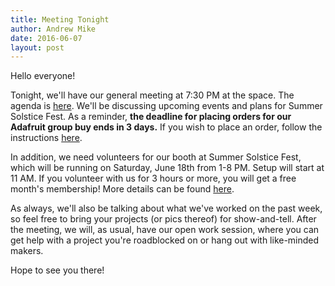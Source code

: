 ```yaml
---
title: Meeting Tonight
author: Andrew Mike
date: 2016-06-07
layout: post
---
```


Hello everyone! 

Tonight, we'll have our general meeting at 7:30 PM at the space. The agenda is [here](https://wiki.hacksburg.org/meetings:2016-06-07_general_meeting). We'll be discussing upcoming events and plans for Summer Solstice Fest. As a reminder, **the deadline for placing orders for our Adafruit group buy ends in 3 days.** If you wish to place an order, follow the instructions [here](https://wiki.hacksburg.org/adafruit_wish_list).

In addition, we need volunteers for our booth at Summer Solstice Fest, which will be running on Saturday, June 18th from 1-8 PM. Setup will start at 11 AM. If you volunteer with us for 3 hours or more, you will get a free month's membership! More details can be found [here](https://wiki.hacksburg.org/2016_summer_solstice_fest).

As always, we'll also be talking about what we've worked on the past week, so feel free to bring your projects (or pics thereof) for show-and-tell. After the meeting, we will, as usual, have our open work session, where you can get help with a project you're roadblocked on or hang out with like-minded makers.

Hope to see you there!
